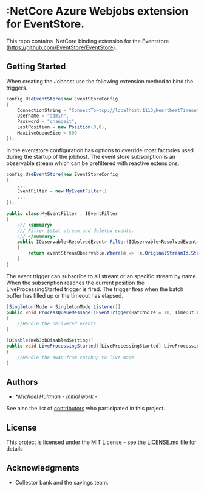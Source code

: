 # :NetCore Azure Webjobs extension for EventStore.

This repo contains .NetCore binding extension for the Eventstore (https://github.com/EventStore/EventStore).

## Getting Started

When creating the Jobhost use the following extension method to bind the triggers.

```csharp
config.UseEventStore(new EventStoreConfig
{
    ConnectionString = "ConnectTo=tcp://localhost:1113;HeartbeatTimeout=20000",
    Username = "admin",
    Password = "changeit",
    LastPosition = new Position(0,0),
    MaxLiveQueueSize = 500
});
```

In the eventstore configuration has options to override most factories used during the startup of the jobhost. The event store subscription is an observable stream which can be prefiltered with reactive extensions.

```csharp
config.UseEventStore(new EventStoreConfig
{
    ...
    EventFilter = new MyEventFilter()
    ...
});

public class MyEventFilter : IEventFilter
{   
    /// <summary>
    /// Filter $stat stream and deleted events.
    /// </summary>                
    public IObservable<ResolvedEvent> Filter(IObservable<ResolvedEvent> eventStreamObservable)
    {
        return eventStreamObservable.Where(e => !e.OriginalStreamId.StartsWith("$") && e.Event.EventType != "$streamDeleted");
    }
}
```

The event trigger can subscribe to all stream or an specific stream by name. When the subscription reaches the current position the LiveProcessingStarted trigger is fired. The trigger fires when the batch buffer has filled up or the timeout has elapsed. 

```csharp        
[Singleton(Mode = SingletonMode.Listener)]
public void ProcessQueueMessage([EventTrigger(BatchSize = 10, TimeOutInMilliSeconds = 20)] IEnumerable<ResolvedEvent> events)
{
    //Handle the delivered events
}

[Disable(WebJobDisabledSetting)]
public void LiveProcessingStarted([LiveProcessingStarted] LiveProcessingStartedContext context)
{
    //Handle the swap from catchup to live mode
}
```

## Authors

* **Michael Hultman* - *Initial work* -

See also the list of [contributors](https://github.com/your/project/contributors) who participated in this project.

## License

This project is licensed under the MIT License - see the [LICENSE.md](LICENSE.md) file for details

## Acknowledgments

* Collector bank and the savings team.
